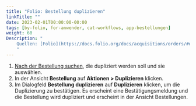 ```yaml
---
title: "Folio: Bestellung duplizieren"
linkTitle: ""
date: 2023-02-01T00:00:00-00:00
tags: [by-folio, for-anwender, cat-workflows, app-bestellungen]
weight: 60
Description: "
    Quellen: [Folio](https://docs.folio.org/docs/acquisitions/orders/#duplicating-an-order) & [GBV](https://info.gbv.de/display/FOLIOGBVEXTERN/Folio:+Bestellung+duplizieren)
    "
---
```


1.  [Nach der Bestellung suchen](https://info.gbv.de/display/FOLIOGBVEXTERN/Folio%3A+Bestellungen+suchen+und+exportieren), die dupliziert werden soll und sie auswählen.
2.  In der Ansicht **Bestellung** auf **Aktionen > Duplizieren** klicken.
3.  Im Dialogfeld **Bestellung duplizieren** auf **Duplizieren** klicken, um die Duplizierung zu bestätigen. Es erscheint eine Bestätigungsmeldung und die Bestellung wird dupliziert und erscheint in der Ansicht Bestellungen.
